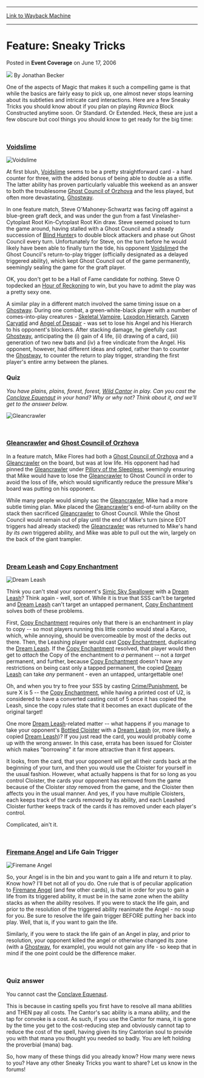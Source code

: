 
---
[Link to Wayback Machine](https://web.archive.org/web/20210502101824/https://magic.wizards.com/en/articles/archive/event-coverage/feature-sneaky-tricks-2006-06-17)

[_metadata_:author]:- "Jonathan Becker"
[_metadata_:description]:- "One of the aspects of Magic that makes it such a compelling game is that while the basics are fairly easy to pick up, one almost never stops learning about its subtleties and intricate card interactions. Here are a few Sneaky Tricks you should know about if you plan on playing Ravnica Block Constructed anytime soon. Or Standard. Or Extended."
[_metadata_:generator]:- "Drupal 7 (http://drupal.org)"
[_metadata_:node]:- "541901"
[_metadata_:publish_date]:- "2006-06-17"
[_metadata_:source]:- "div-main-content"
[_metadata_:title]:- "Feature: Sneaky Tricks"
[_metadata_:wayback_capture_timestamp]:- "2021-05-02 10:18:24"
[_metadata_:wayback_raw_url]:- "https://web.archive.org/web/20210502101824id_/https://magic.wizards.com/en/articles/archive/event-coverage/feature-sneaky-tricks-2006-06-17"
[_metadata_:wayback_url]:- "https://magic.wizards.com/en/articles/archive/event-coverage/feature-sneaky-tricks-2006-06-17"
---


Feature: Sneaky Tricks
======================



 Posted in **Event Coverage**
 on June 17, 2006 






![](https://media.magic.wizards.com/styles/auth_small/public/generic-avatar-150_122.png)
By Jonathan Becker











One of the aspects of Magic that makes it such a compelling game is that while the basics are fairly easy to pick up, one almost never stops learning about its subtleties and intricate card interactions. Here are a few Sneaky Tricks you should know about if you plan on playing *Ravnica* Block Constructed anytime soon. Or Standard. Or Extended. Heck, these are just a few obscure but cool things you should know to get ready for the big time:


 


### [Voidslime](http://gatherer.wizards.com/Pages/Card/Details.aspx?name=Voidslime)



![Voidslime](http://gatherer.wizards.com/Handlers/Image.ashx?type=card&name=Voidslime)

At first blush, [Voidslime](http://gatherer.wizards.com/Pages/Card/Details.aspx?name=Voidslime) seems to be a pretty straightforward card - a hard counter for three, with the added bonus of being able to double as a stifle. The latter ability has proven particularly valuable this weekend as an answer to both the troublesome [Ghost Council of Orzhova](http://gatherer.wizards.com/Pages/Card/Details.aspx?name=Ghost+Council+of+Orzhova) and the less played, but often more devastating, [Ghostway](http://gatherer.wizards.com/Pages/Card/Details.aspx?name=Ghostway).


In one feature match, Steve O'Mahoney-Schwartz was facing off against a blue-green graft deck, and was under the gun from a fast Vinelasher-Cytoplast Root Kin-Cytoplast Root Kin draw. Steve seemed poised to turn the game around, having stalled with a Ghost Council and a steady succession of [Blind Hunter](http://gatherer.wizards.com/Pages/Card/Details.aspx?name=Blind+Hunter)s to double block attackers and phase out Ghost Council every turn. Unfortunately for Steve, on the turn before he would likely have been able to finally turn the tide, his opponent [Voidslime](http://gatherer.wizards.com/Pages/Card/Details.aspx?name=Voidslime)d the Ghost Council's return-to-play trigger (officially designated as a delayed triggered ability), which kept Ghost Council out of the game permanently, seemingly sealing the game for the graft player.


OK, you don't get to be a Hall of Fame candidate for nothing. Steve O topdecked an [Hour of Reckoning](http://gatherer.wizards.com/Pages/Card/Details.aspx?name=Hour+of+Reckoning) to win, but you have to admit the play was a pretty sexy one.


A similar play in a different match involved the same timing issue on a [Ghostway](http://gatherer.wizards.com/Pages/Card/Details.aspx?name=Ghostway). During one combat, a green-white-black player with a number of comes-into-play creatures - [Skeletal Vampire](http://gatherer.wizards.com/Pages/Card/Details.aspx?name=Skeletal+Vampire), [Loxodon Hierarch](http://gatherer.wizards.com/Pages/Card/Details.aspx?name=Loxodon+Hierarch), [Carven Caryatid](http://gatherer.wizards.com/Pages/Card/Details.aspx?name=Carven+Caryatid) and [Angel of Despair](http://gatherer.wizards.com/Pages/Card/Details.aspx?name=Angel+of+Despair) - was set to lose his Angel and his Hierarch to his opponent's blockers. After stacking damage, he gleefully cast [Ghostway](http://gatherer.wizards.com/Pages/Card/Details.aspx?name=Ghostway), anticipating the (i) gain of 4 life, (ii) drawing of a card, (iii) generation of two new bats and (iv) a free vindicate from the Angel. His opponent, however, had different ideas and opted, rather than to counter the [Ghostway](http://gatherer.wizards.com/Pages/Card/Details.aspx?name=Ghostway), to counter the return to play trigger, stranding the first player's entire army between the planes.


### Quiz


*You have plains, plains, forest, forest, [Wild Cantor](http://gatherer.wizards.com/Pages/Card/Details.aspx?name=Wild+Cantor) in play. Can you cast the [Conclave Equenaut](http://gatherer.wizards.com/Pages/Card/Details.aspx?name=Conclave+Equenaut) in your hand? Why or why not? Think about it, and we'll get to the answer below.*



![Gleancrawler](http://gatherer.wizards.com/Handlers/Image.ashx?type=card&name=Gleancrawler)

 


### [Gleancrawler](http://gatherer.wizards.com/Pages/Card/Details.aspx?name=Gleancrawler) and [Ghost Council of Orzhova](http://gatherer.wizards.com/Pages/Card/Details.aspx?name=Ghost+Council+of+Orzhova)


In a feature match, Mike Flores had both a [Ghost Council of Orzhova](http://gatherer.wizards.com/Pages/Card/Details.aspx?name=Ghost+Council+of+Orzhova) and a [Gleancrawler](http://gatherer.wizards.com/Pages/Card/Details.aspx?name=Gleancrawler) on the board, but was at low life. His opponent had had pinned the [Gleancrawler](http://gatherer.wizards.com/Pages/Card/Details.aspx?name=Gleancrawler) under [Pillory of the Sleepless](http://gatherer.wizards.com/Pages/Card/Details.aspx?name=Pillory+of+the+Sleepless), seemingly ensuring that Mike would have to lose the [Gleancrawler](http://gatherer.wizards.com/Pages/Card/Details.aspx?name=Gleancrawler) to Ghost Council in order to avoid the loss of life, which would significantly reduce the pressure Mike's board was putting on his opponent.


While many people would simply sac the [Gleancrawler](http://gatherer.wizards.com/Pages/Card/Details.aspx?name=Gleancrawler), Mike had a more subtle timing plan. Mike placed the [Gleancrawler](http://gatherer.wizards.com/Pages/Card/Details.aspx?name=Gleancrawler)'s end-of-turn ability on the stack then sacrificed [Gleancrawler](http://gatherer.wizards.com/Pages/Card/Details.aspx?name=Gleancrawler) to Ghost Council. While the Ghost Council would remain out of play until the end of Mike's turn (since EOT triggers had already stacked) the [Gleancrawler](http://gatherer.wizards.com/Pages/Card/Details.aspx?name=Gleancrawler) was returned to Mike's hand *by its own* triggered ability, and Mike was able to pull out the win, largely on the back of the giant trampler.


 


### [Dream Leash](http://gatherer.wizards.com/Pages/Card/Details.aspx?name=Dream+Leash) and [Copy Enchantment](http://gatherer.wizards.com/Pages/Card/Details.aspx?name=Copy+Enchantment)



![Dream Leash](http://gatherer.wizards.com/Handlers/Image.ashx?type=card&name=dream+leash)

Think you can't steal your opponent's [Simic Sky Swallower](http://gatherer.wizards.com/Pages/Card/Details.aspx?name=Simic+Sky+Swallower) with a [Dream Leash](http://gatherer.wizards.com/Pages/Card/Details.aspx?name=Dream+Leash)? Think again - well, sort of. While it is true that SSS can't be targeted and [Dream Leash](http://gatherer.wizards.com/Pages/Card/Details.aspx?name=Dream+Leash) can't target an untapped permanent, [Copy Enchantment](http://gatherer.wizards.com/Pages/Card/Details.aspx?name=Copy+Enchantment) solves both of these problems.


First, [Copy Enchantment](http://gatherer.wizards.com/Pages/Card/Details.aspx?name=Copy+Enchantment) requires only that there is an enchantment in play to copy -- so most players running this little combo would steal a Karoo, which, while annoying, should be overcomeable by most of the decks out there. Then, the Leashing player would cast [Copy Enchantment](http://gatherer.wizards.com/Pages/Card/Details.aspx?name=Copy+Enchantment), duplicating the [Dream Leash](http://gatherer.wizards.com/Pages/Card/Details.aspx?name=Dream+Leash). If the [Copy Enchantment](http://gatherer.wizards.com/Pages/Card/Details.aspx?name=Copy+Enchantment) resolved, that player would then get to *attach* the Copy of the enchantment to *a* permanent -- not a *target* permanent, and further, because [Copy Enchantment](http://gatherer.wizards.com/Pages/Card/Details.aspx?name=Copy+Enchantment) doesn't have any restrictions on being cast only a tapped permanent, the copied [Dream Leash](http://gatherer.wizards.com/Pages/Card/Details.aspx?name=Dream+Leash) can take *any* permanent - even an untapped, untargettable one!


Oh, and when you try to free your SSS by casting [Crime/Punishment](http://gatherer.wizards.com/Pages/Card/Details.aspx?name=Crime%2FPunishment), be sure X is 5 -- the [Copy Enchantment](http://gatherer.wizards.com/Pages/Card/Details.aspx?name=Copy+Enchantment), while having a printed cost of U2, is considered to have a converted casting cost of 5 once it has copied the Leash, since the copy rules state that it becomes an exact duplicate of the original target!


One more [Dream Leash](http://gatherer.wizards.com/Pages/Card/Details.aspx?name=Dream+Leash)-related matter -- what happens if you manage to take your opponent's [Bottled Cloister](http://gatherer.wizards.com/Pages/Card/Details.aspx?name=Bottled+Cloister) with a [Dream Leash](http://gatherer.wizards.com/Pages/Card/Details.aspx?name=Dream+Leash) (or, more likely, a copied [Dream Leash](http://gatherer.wizards.com/Pages/Card/Details.aspx?name=Dream+Leash))? If you just read the card, you would probably come up with the wrong answer. In this case, errata has been issued for Cloister which makes "borrowing" it far more attractive than it first appears.


It looks, from the card, that your opponent will get all their cards back at the beginning of your turn, and then you would use the Cloister for yourself in the usual fashion. However, what actually happens is that for so long as you control Cloister, the cards your opponent has removed from the game because of the Cloister *stay* removed from the game, and the Cloister then affects you in the usual manner. And yes, if you have multiple Cloisters, each keeps track of the cards removed by its ability, and each Leashed Cloister further keeps track of the cards it has removed under each player's control.


Complicated, ain't it.


 


### [Firemane Angel](http://gatherer.wizards.com/Pages/Card/Details.aspx?name=Firemane+Angel) and Life Gain Trigger



![Firemane Angel](http://gatherer.wizards.com/Handlers/Image.ashx?type=card&name=Firemane+Angel)

So, your Angel is in the bin and you want to gain a life and return it to play. Know how? I'll bet not all of you do. One rule that is of peculiar application to [Firemane Angel](http://gatherer.wizards.com/Pages/Card/Details.aspx?name=Firemane+Angel) (and few other cards), is that in order for you to gain a life from its triggered ability, it must be in the same zone when the ability stacks as when the ability resolves. If you were to stack the life gain, and prior to the resolution of the triggered ability reanimate the Angel - no soup for you. Be sure to resolve the life gain trigger BEFORE putting her back into play. Well, that is, if you want to gain the life.


Similarly, if you were to stack the life gain of an Angel in play, and prior to resolution, your opponent killed the angel or otherwise changed its zone (with a [Ghostway](http://gatherer.wizards.com/Pages/Card/Details.aspx?name=Ghostway), for example), you would not gain any life - so keep that in mind if the one point could be the difference maker.


 


### Quiz answer


You cannot cast the [Conclave Equenaut](http://gatherer.wizards.com/Pages/Card/Details.aspx?name=Conclave+Equenaut).


This is because in casting spells you first have to resolve all mana abilities and THEN pay all costs. The Cantor's sac ability is a mana ability, and the tap for convoke is a cost. As such, if you use the Cantor for mana, it is gone by the time you get to the cost-reducing step and obviously cannot tap to reduce the cost of the spell, having given its tiny Cantorian soul to provide you with that mana you thought you needed so badly. You are left holding the proverbial (mana) bag.


So, how many of these things did you already know? How many were news to you? Have any other Sneaky Tricks you want to share? Let us know in the forums!









